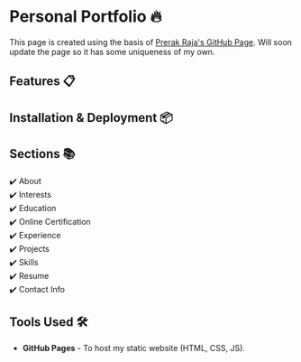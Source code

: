 # Personal Portfolio 🔥

This page is created using the basis of [Prerak Raja's GitHub Page](https://rajaprerak.github.io/). Will soon update the page so it has some uniqueness of my own.


## Features 📋


## Installation & Deployment 📦


## Sections 📚
✔️ About\
✔️ Interests\
✔️ Education\
✔️ Online Certification\
✔️ Experience\
✔️ Projects \
✔️ Skills \
✔️ Resume\
✔️ Contact Info

## Tools Used 🛠️
* <b>GitHub Pages</b> - To host my static website (HTML, CSS, JS).

